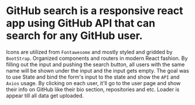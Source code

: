 # GitHub search is a responsive react app using GitHub API that can search for any GitHub user.

Icons are utilized from `Fontawesome` and mostly styled and gridded by `BootStrap`.
Organized components and routers in modern React fashion.
By filling out the input and pushing the search button, all users with the same name will be shown under the input and the input gets empty. The goal was to use State and bind the form's input to the state and show the `API` and `Axios` usage.
By clicking on each user, it'll go to the user page and show their info on GitHub like their bio section, repositories and etc. Loader is appear till all data get uploaded.
